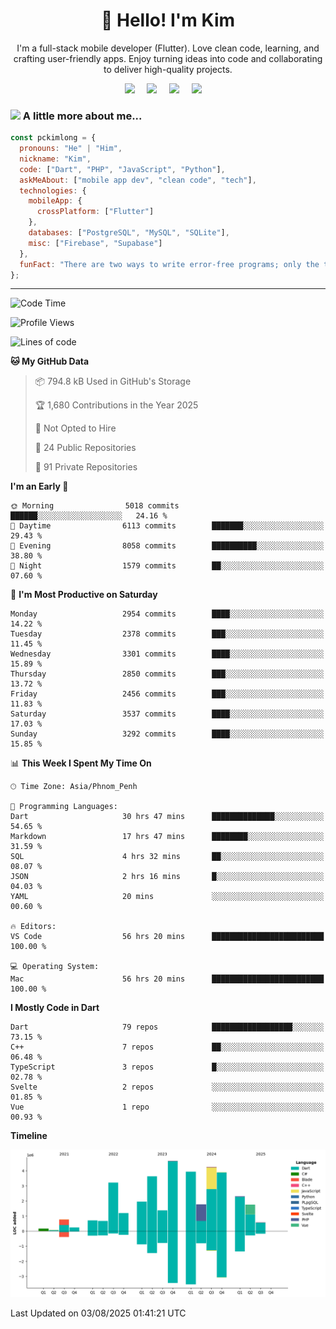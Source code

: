 <h1 align="center">👋 Hello! I'm Kim</h1>

<p align="center">
   I'm a full-stack mobile developer (Flutter). Love clean code, learning, and crafting user-friendly apps. Enjoy turning ideas into code and collaborating to deliver high-quality projects.
</p>

<p align="center">
  <a href="mailto:pochkimlong88@gmail.com"><img src="https://img.shields.io/badge/gmail-%23D14836.svg?&style=for-the-badge&logo=gmail&logoColor=white" /></a>&nbsp;&nbsp;&nbsp;&nbsp;
  <a href="https://t.me/pochkimlong/"><img src="https://img.shields.io/badge/telegram-%230077B5.svg?&style=for-the-badge&logo=telegram&logoColor=white" /></a>&nbsp;&nbsp;&nbsp;&nbsp;
  <a href="https://www.youtube.com/@PochKimlong/"><img src="https://img.shields.io/badge/youtube-%23dc2743.svg?&style=for-the-badge&logo=youtube&logoColor=white" /></a>&nbsp;&nbsp;&nbsp;&nbsp;
  <a href="https://www.tiktok.com/@pckimlong/"><img src="https://img.shields.io/badge/tiktok-%23000000.svg?&style=for-the-badge&logo=tiktok&logoColor=white" /></a>&nbsp;&nbsp;&nbsp;&nbsp;
</p>

### <img src="https://media.giphy.com/media/VgCDAzcKvsR6OM0uWg/giphy.gif" width="50"> A little more about me...  

```javascript
const pckimlong = {
  pronouns: "He" | "Him",
  nickname: "Kim",
  code: ["Dart", "PHP", "JavaScript", "Python"],
  askMeAbout: ["mobile app dev", "clean code", "tech"],
  technologies: {
    mobileApp: {
      crossPlatform: ["Flutter"]
    },
    databases: ["PostgreSQL", "MySQL", "SQLite"],
    misc: ["Firebase", "Supabase"]
  },
  funFact: "There are two ways to write error-free programs; only the third one works."
};
```
---

<!--START_SECTION:waka-->
![Code Time](http://img.shields.io/badge/Code%20Time-1%2C672%20hrs%2044%20mins-blue)

![Profile Views](http://img.shields.io/badge/Profile%20Views-1-blue)

![Lines of code](https://img.shields.io/badge/From%20Hello%20World%20I%27ve%20Written-37.0%20million%20lines%20of%20code-blue)

**🐱 My GitHub Data** 

> 📦 794.8 kB Used in GitHub's Storage 
 > 
> 🏆 1,680 Contributions in the Year 2025
 > 
> 🚫 Not Opted to Hire
 > 
> 📜 24 Public Repositories 
 > 
> 🔑 91 Private Repositories 
 > 
**I'm an Early 🐤** 

```text
🌞 Morning                5018 commits        ██████░░░░░░░░░░░░░░░░░░░   24.16 % 
🌆 Daytime                6113 commits        ███████░░░░░░░░░░░░░░░░░░   29.43 % 
🌃 Evening                8058 commits        ██████████░░░░░░░░░░░░░░░   38.80 % 
🌙 Night                  1579 commits        ██░░░░░░░░░░░░░░░░░░░░░░░   07.60 % 
```
📅 **I'm Most Productive on Saturday** 

```text
Monday                   2954 commits        ████░░░░░░░░░░░░░░░░░░░░░   14.22 % 
Tuesday                  2378 commits        ███░░░░░░░░░░░░░░░░░░░░░░   11.45 % 
Wednesday                3301 commits        ████░░░░░░░░░░░░░░░░░░░░░   15.89 % 
Thursday                 2850 commits        ███░░░░░░░░░░░░░░░░░░░░░░   13.72 % 
Friday                   2456 commits        ███░░░░░░░░░░░░░░░░░░░░░░   11.83 % 
Saturday                 3537 commits        ████░░░░░░░░░░░░░░░░░░░░░   17.03 % 
Sunday                   3292 commits        ████░░░░░░░░░░░░░░░░░░░░░   15.85 % 
```


📊 **This Week I Spent My Time On** 

```text
🕑︎ Time Zone: Asia/Phnom_Penh

💬 Programming Languages: 
Dart                     30 hrs 47 mins      ██████████████░░░░░░░░░░░   54.65 % 
Markdown                 17 hrs 47 mins      ████████░░░░░░░░░░░░░░░░░   31.59 % 
SQL                      4 hrs 32 mins       ██░░░░░░░░░░░░░░░░░░░░░░░   08.07 % 
JSON                     2 hrs 16 mins       █░░░░░░░░░░░░░░░░░░░░░░░░   04.03 % 
YAML                     20 mins             ░░░░░░░░░░░░░░░░░░░░░░░░░   00.60 % 

🔥 Editors: 
VS Code                  56 hrs 20 mins      █████████████████████████   100.00 % 

💻 Operating System: 
Mac                      56 hrs 20 mins      █████████████████████████   100.00 % 
```

**I Mostly Code in Dart** 

```text
Dart                     79 repos            ██████████████████░░░░░░░   73.15 % 
C++                      7 repos             ██░░░░░░░░░░░░░░░░░░░░░░░   06.48 % 
TypeScript               3 repos             █░░░░░░░░░░░░░░░░░░░░░░░░   02.78 % 
Svelte                   2 repos             ░░░░░░░░░░░░░░░░░░░░░░░░░   01.85 % 
Vue                      1 repo              ░░░░░░░░░░░░░░░░░░░░░░░░░   00.93 % 
```



**Timeline**

![Lines of Code chart](https://raw.githubusercontent.com/pckimlong/pckimlong/main/assets/bar_graph.png)


 Last Updated on 03/08/2025 01:41:21 UTC
<!--END_SECTION:waka-->

<!---
PochKimlong/PochKimlong is a ✨ special ✨ repository because its `README.md` (this file) appears on your GitHub profile.
You can click the Preview link to take a look at your changes.
--->

